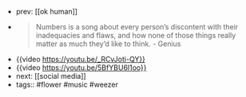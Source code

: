- prev: [[ok human]]
- > Numbers is a song about every person’s discontent with their inadequacies and flaws, and how none of those things really matter as much they’d like to think. - Genius
- {{video https://youtu.be/_RCvJoti-QY}}
- {{video https://youtu.be/5BfYBU6l1oo}}
- next: [[social media]]
- tags:: #flower #music #weezer